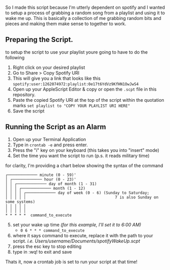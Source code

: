 
So I made this script because I'm utterly dependent on spotify and I wanted to setup a process of grabbing a random song from a playlist and using it to wake me up.
This is basically a collection of me grabbing random bits and pieces and making them make sense to together to work.

## Preparing the Script.
to setup the script to use your playlist youre going to have to do the following

1. Right click on your desired playlist
2. Go to Share > Copy Spotify URI
3. This will give you a link that looks like this `spotify:user:1262074972:playlist:0e17t6YdVz9KfHN1OwJwS4`
4. Open up your AppleScript Editor & copy or open the `.scpt` file in this repository.
5. Paste the copied Spotify URI at the top of the script within the quotation marks `set playlist to "COPY YOUR PLAYLIST URI HERE"`
6. Save the script

## Running the Script as an Alarm
1. Open up your Terminal Application
2. Type in `crontab -e` and press enter.
3. Press the "i" key on your keyboard (this takes you into "insert" mode)
4. Set the time you want the script to run (p.s. it reads military time)

for clarity, I'm providing a chart below showing the syntax of the command
~~~~
┌───────────── minute (0 - 59)'
│ ┌───────────── hour (0 - 23)'
│ │ ┌───────────── day of month (1 - 31)
│ │ │ ┌───────────── month (1 - 12)
│ │ │ │ ┌───────────── day of week (0 - 6) (Sunday to Saturday;
│ │ │ │ │                                       7 is also Sunday on some systems)
│ │ │ │ │
│ │ │ │ │
* * * * *  command_to_execute
~~~~
5. set your wake up time _(for this example, I'll set it to 6:00 AM)_
	* `0 6 * * * command_to_execute`
6. where it says command to execute, replace it with the path to your script. _i.e. Users/username/Documents/spotifyWakeUp.scpt_
7. press the esc key to stop editing
8. type in :wq! to exit and save

Thats it, now a crontab job is set to run your script at that time!
